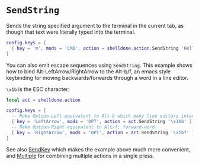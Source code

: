 # `SendString`

Sends the string specified argument to the terminal in the current tab, as
though that text were literally typed into the terminal.

```lua
config.keys = {
  { key = 'm', mods = 'CMD', action = shelldone.action.SendString 'Hello' },
}
```

You can also emit escape sequences using `SendString`.  This example shows
how to bind Alt-LeftArrow/RightArrow to the Alt-b/f, an emacs style
keybinding for moving backwards/forwards through a word in a line editor.

`\x1b` is the ESC character:

```lua
local act = shelldone.action

config.keys = {
  -- Make Option-Left equivalent to Alt-b which many line editors interpret as backward-word
  { key = 'LeftArrow', mods = 'OPT', action = act.SendString '\x1bb' },
  -- Make Option-Right equivalent to Alt-f; forward-word
  { key = 'RightArrow', mods = 'OPT', action = act.SendString '\x1bf' },
}
```

See also [SendKey](SendKey.md) which makes the example above much more convenient,
and [Multiple](Multiple.md) for combining multiple actions in a single press.
